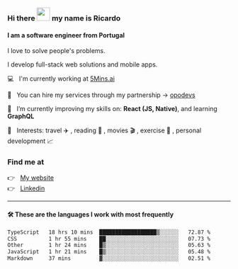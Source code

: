 ### Hi there <img src="https://raw.githubusercontent.com/iampavangandhi/iampavangandhi/master/gifs/Hi.gif" width="30"> my name is Ricardo
#### I am a software engineer from Portugal
I love to solve people's problems.

I develop full-stack web solutions and mobile apps.

💻  &nbsp; I'm currently working at <a href="https://5mins.ai/">5Mins.ai</a>

💼  &nbsp; You can hire my services through my partnership -> <a href="https://github.com/opodevs">opodevs</a>

🌱 &nbsp; I’m currently improving my skills on: **React (JS, Native)**, and learning **GraphQL**

💙 &nbsp; Interests: travel ✈️ , reading 📖 , movies 🎬 , exercise 🏃 , personal development 📈

### Find me at

<p align="left">
  👉  &nbsp;
  <a href="https://ricardopbarbosa.com" target="_blank">
    My website
  </a>
  <br/>
  👉 &nbsp;
  <a href="https://www.linkedin.com/in/ricardopbarbosa" target="_blank">
    Linkedin
  </a>
</p>

<hr />

#### 🛠 These are the languages I work with most frequently
<!--START_SECTION:waka-->

```txt
TypeScript   18 hrs 10 mins  ██████████████████▒░░░░░░   72.87 %
CSS          1 hr 55 mins    ██░░░░░░░░░░░░░░░░░░░░░░░   07.73 %
Other        1 hr 24 mins    █▒░░░░░░░░░░░░░░░░░░░░░░░   05.63 %
JavaScript   1 hr 21 mins    █▒░░░░░░░░░░░░░░░░░░░░░░░   05.48 %
Markdown     37 mins         ▓░░░░░░░░░░░░░░░░░░░░░░░░   02.51 %
```

<!--END_SECTION:waka-->
